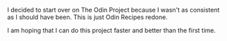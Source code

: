 I decided to start over on The Odin Project because I wasn't as consistent as I should have been. This is just Odin Recipes redone.

I am hoping that I can do this project faster and better than the first time. 